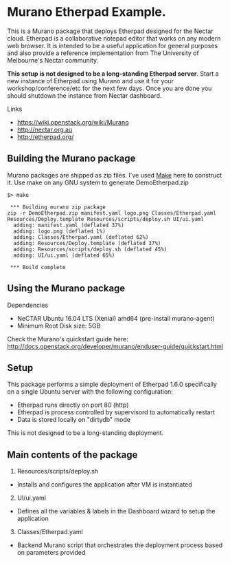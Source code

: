 # Murano Etherpad Example.

This is a Murano package that deploys Etherpad designed for the Nectar cloud. Etherpad is a collaborative notepad editor that works on any modern web browser. It is intended to be a useful application for general purposes and also provide a reference implementation from The University of Melbourne's Nectar community.

**This setup is not designed to be a long-standing Etherpad server**. Start a new instance of Etherpad using Murano and use it for your workshop/conference/etc for the next few days. Once you are done you should shutdown the instance from Nectar dashboard.

Links
* https://wiki.openstack.org/wiki/Murano
* http://nectar.org.au
* http://etherpad.org/

## Building the Murano package

Murano packages are shipped as zip files. I've used [Make](https://www.gnu.org/software/make/) here to construct it. Use make on any GNU system to generate DemoEtherpad.zip
```
$> make

 *** Building murano zip package
zip -r DemoEtherpad.zip manifest.yaml logo.png Classes/Etherpad.yaml Resources/Deploy.template Resources/scripts/deploy.sh UI/ui.yaml
  adding: manifest.yaml (deflated 37%)
  adding: logo.png (deflated 1%)
  adding: Classes/Etherpad.yaml (deflated 62%)
  adding: Resources/Deploy.template (deflated 37%)
  adding: Resources/scripts/deploy.sh (deflated 45%)
  adding: UI/ui.yaml (deflated 65%)

 *** Build complete
```

## Using the Murano package

Dependencies
* NeCTAR Ubuntu 16.04 LTS (Xenial) amd64 (pre-install murano-agent)
* Minimum Root Disk size: 5GB

Check the Murano's quickstart guide here: http://docs.openstack.org/developer/murano/enduser-guide/quickstart.html

## Setup

This package performs a simple deployment of Etherpad 1.6.0 specifically on a single Ubuntu server with the following configuration:
* Etherpad runs directly on port 80 (http)
* Etherpad is process controlled by supervisord to automatically restart
* Data is stored locally on "dirtydb" mode

This is not designed to be a long-standing deployment.

## Main contents of the package

1. Resources/scripts/deploy.sh
 * Installs and configures the application after VM is instantiated
2. UI/ui.yaml
 * Defines all the variables & labels in the Dashboard wizard to setup the application
3. Classes/Etherpad.yaml
 * Backend Murano script that orchestrates the deployment process based on parameters provided

